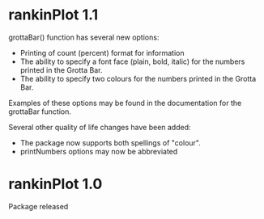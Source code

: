 # rankinPlot 1.1

grottaBar() function has several new options:

* Printing of count (percent) format for information
* The ability to specify a font face (plain, bold, italic) for the numbers printed in the Grotta Bar.
* The ability to specify two colours for the numbers printed in the Grotta Bar.

Examples of these options may be found in the documentation for the grottaBar function.

Several other quality of life changes have been added:

* The package now supports both spellings of "colour".
* printNumbers options may now be abbreviated


# rankinPlot 1.0

Package released
